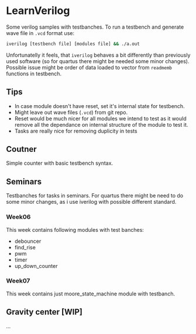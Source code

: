 # LearnVerilog
Some verilog samples with testbanches.
To run a testbench and generate wave file in `.vcd` format use:

```sh
iverilog [testbench file] [modules file] && ./a.out
```

Unfortunatelly it feels, that `iverilog` behaves a bit differently than previously
used software (so for quartus there might be needed some minor changes). Possible
issue might be order of data loaded to vector from `readmemb` functions in testbench.

## Tips
 - In case module doesn't have reset, set it's internal state for testbench.
 - Might leave out wave files (`.vcd`) from git repo.
 - Reset would be much nicer for all modules we intend to test as it would
   remove all the dependance on internal structure of the module to test it.
 - Tasks are really nice for removing duplicity in tests

## Coutner
Simple counter with basic testbench syntax.

## Seminars
Testbanches for tasks in seminars.
For quartus there might be need to do some minor changes,
as i use iverilog with possible different standard.

### Week06
This week contains following modules with test banches:
 - debouncer
 - find\_rise
 - pwm
 - timer
 - up_down_counter

### Week07
This week contains just moore\_state\_machine module with testbanch.

## Gravity center \[WIP\]
...
